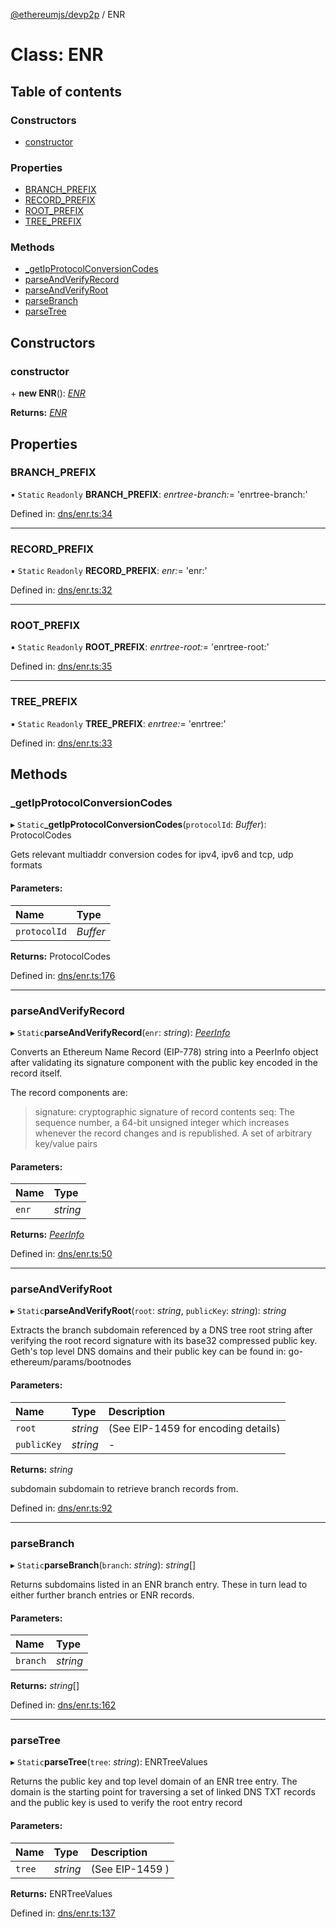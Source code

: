 [@ethereumjs/devp2p](../README.md) / ENR

# Class: ENR

## Table of contents

### Constructors

- [constructor](enr.md#constructor)

### Properties

- [BRANCH\_PREFIX](enr.md#branch_prefix)
- [RECORD\_PREFIX](enr.md#record_prefix)
- [ROOT\_PREFIX](enr.md#root_prefix)
- [TREE\_PREFIX](enr.md#tree_prefix)

### Methods

- [\_getIpProtocolConversionCodes](enr.md#_getipprotocolconversioncodes)
- [parseAndVerifyRecord](enr.md#parseandverifyrecord)
- [parseAndVerifyRoot](enr.md#parseandverifyroot)
- [parseBranch](enr.md#parsebranch)
- [parseTree](enr.md#parsetree)

## Constructors

### constructor

\+ **new ENR**(): [*ENR*](enr.md)

**Returns:** [*ENR*](enr.md)

## Properties

### BRANCH\_PREFIX

▪ `Static` `Readonly` **BRANCH\_PREFIX**: *enrtree-branch:*= 'enrtree-branch:'

Defined in: [dns/enr.ts:34](https://github.com/ethereumjs/ethereumjs-monorepo/blob/master/packages/devp2p/src/dns/enr.ts#L34)

___

### RECORD\_PREFIX

▪ `Static` `Readonly` **RECORD\_PREFIX**: *enr:*= 'enr:'

Defined in: [dns/enr.ts:32](https://github.com/ethereumjs/ethereumjs-monorepo/blob/master/packages/devp2p/src/dns/enr.ts#L32)

___

### ROOT\_PREFIX

▪ `Static` `Readonly` **ROOT\_PREFIX**: *enrtree-root:*= 'enrtree-root:'

Defined in: [dns/enr.ts:35](https://github.com/ethereumjs/ethereumjs-monorepo/blob/master/packages/devp2p/src/dns/enr.ts#L35)

___

### TREE\_PREFIX

▪ `Static` `Readonly` **TREE\_PREFIX**: *enrtree:*= 'enrtree:'

Defined in: [dns/enr.ts:33](https://github.com/ethereumjs/ethereumjs-monorepo/blob/master/packages/devp2p/src/dns/enr.ts#L33)

## Methods

### \_getIpProtocolConversionCodes

▸ `Static`**_getIpProtocolConversionCodes**(`protocolId`: *Buffer*): ProtocolCodes

Gets relevant multiaddr conversion codes for ipv4, ipv6 and tcp, udp formats

#### Parameters:

Name | Type |
:------ | :------ |
`protocolId` | *Buffer* |

**Returns:** ProtocolCodes

Defined in: [dns/enr.ts:176](https://github.com/ethereumjs/ethereumjs-monorepo/blob/master/packages/devp2p/src/dns/enr.ts#L176)

___

### parseAndVerifyRecord

▸ `Static`**parseAndVerifyRecord**(`enr`: *string*): [*PeerInfo*](../interfaces/peerinfo.md)

Converts an Ethereum Name Record (EIP-778) string into a PeerInfo object after validating
its signature component with the public key encoded in the record itself.

The record components are:
> signature: cryptographic signature of record contents
> seq: The sequence number, a 64-bit unsigned integer which increases whenever
       the record changes and is republished.
> A set of arbitrary key/value pairs

#### Parameters:

Name | Type |
:------ | :------ |
`enr` | *string* |

**Returns:** [*PeerInfo*](../interfaces/peerinfo.md)

Defined in: [dns/enr.ts:50](https://github.com/ethereumjs/ethereumjs-monorepo/blob/master/packages/devp2p/src/dns/enr.ts#L50)

___

### parseAndVerifyRoot

▸ `Static`**parseAndVerifyRoot**(`root`: *string*, `publicKey`: *string*): *string*

Extracts the branch subdomain referenced by a DNS tree root string after verifying
the root record signature with its base32 compressed public key. Geth's top level DNS
domains and their public key can be found in: go-ethereum/params/bootnodes

#### Parameters:

Name | Type | Description |
:------ | :------ | :------ |
`root` | *string* | (See EIP-1459 for encoding details)   |
`publicKey` | *string* | - |

**Returns:** *string*

subdomain subdomain to retrieve branch records from.

Defined in: [dns/enr.ts:92](https://github.com/ethereumjs/ethereumjs-monorepo/blob/master/packages/devp2p/src/dns/enr.ts#L92)

___

### parseBranch

▸ `Static`**parseBranch**(`branch`: *string*): *string*[]

Returns subdomains listed in an ENR branch entry. These in turn lead to
either further branch entries or ENR records.

#### Parameters:

Name | Type |
:------ | :------ |
`branch` | *string* |

**Returns:** *string*[]

Defined in: [dns/enr.ts:162](https://github.com/ethereumjs/ethereumjs-monorepo/blob/master/packages/devp2p/src/dns/enr.ts#L162)

___

### parseTree

▸ `Static`**parseTree**(`tree`: *string*): ENRTreeValues

Returns the public key and top level domain of an ENR tree entry.
The domain is the starting point for traversing a set of linked DNS TXT records
and the public key is used to verify the root entry record

#### Parameters:

Name | Type | Description |
:------ | :------ | :------ |
`tree` | *string* | (See EIP-1459 )   |

**Returns:** ENRTreeValues

Defined in: [dns/enr.ts:137](https://github.com/ethereumjs/ethereumjs-monorepo/blob/master/packages/devp2p/src/dns/enr.ts#L137)
